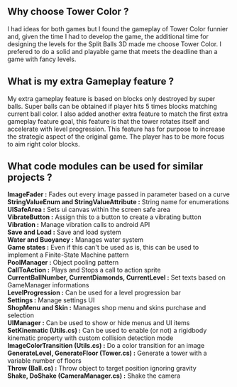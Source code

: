## Why choose Tower Color ?
I had ideas for both games but I found the gameplay of Tower Color funnier and, given the time I had to develop the game, the additional time for designing the levels for the Split Balls 3D made me choose Tower Color. I prefered to do a solid and playable game that meets the deadline than a game with fancy levels.

## What is my extra Gameplay feature ?
My extra gameplay feature is based on blocks only destroyed by super balls. Super balls can be obtained if player hits 5 times blocks matching current ball color.
I also added another extra feature to match the first extra gameplay feature goal, this feature is that the tower rotates itself and accelerate with level progression.
This feature has for purpose to increase the strategic aspect of the original game. The player has to be more focus to aim right color blocks.

## What code modules can be used for similar projects ?
**ImageFader :** Fades out every image passed in parameter based on a curve</br>
**StringValueEnum and StringValueAttribute :** String name for enumerations</br>
**UISafeArea :** Sets ui canvas within the screen safe area</br>
**VibrateButton :** Assign this to a button to create a vibrating button</br>
**Vibration :** Manage vibration calls to android API</br>
**Save and Load :** Save and load system</br>
**Water and Buoyancy :** Manages water system</br>
**Game states :** Even if this can't be used as is, this can be used to implement a Finite-State Machine pattern</br>
**PoolManager :** Object pooling pattern</br>
**CallToAction :** Plays and Stops a call to action sprite</br>
**CurrentBallNumber, CurrentDiamonds, CurrentLevel :** Set texts based on GameManager informations</br>
**LevelProgression :** Can be used for a level progression bar</br>
**Settings :** Manage settings UI</br>
**ShopMenu and Skin :** Manages shop menu and skins purchase and selection</br>
**UIManager :** Can be used to show or hide menus and UI items</br>
**SetKinematic (Utils.cs) :** Can be used to enable (or not) a rigidbody kinematic property with custom collision detection mode</br>
**ImageColorTransition (Utils.cs) :** Do a color transition for an image</br>
**GenerateLevel, GenerateFloor (Tower.cs) :** Generate a tower with a variable number of floors</br>
**Throw (Ball.cs) :** Throw object to target position ignoring gravity</br>
**Shake, DoShake (CameraManager.cs) :** Shake the camera
